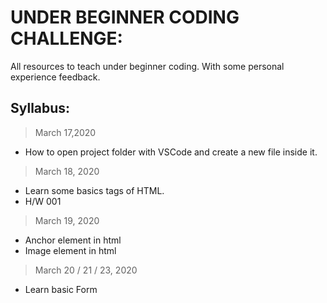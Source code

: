 # UNDER BEGINNER CODING CHALLENGE:

All resources to teach under beginner coding. With some personal experience feedback.

## Syllabus:

> March 17,2020

- How to open project folder with VSCode and create a new file inside it.

> March 18, 2020

- Learn some basics tags of HTML.
- H/W 001

> March 19, 2020

- Anchor element in html
- Image element in html

> March 20 / 21 / 23, 2020

- Learn basic Form

